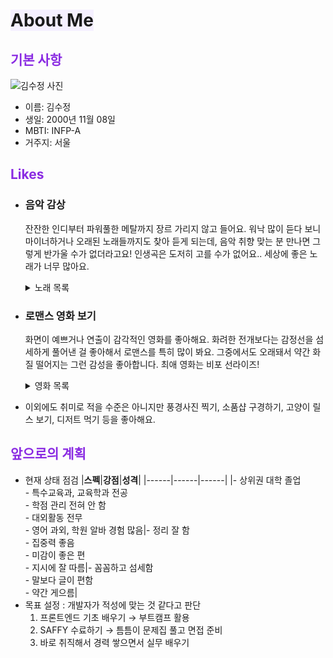 # <span style="background-color:#f5f0ff"> About Me </span>

## <span style="color:blueviolet"> 기본 사항 </span>

![김수정 사진](/homework/assets/md/me/pic.jpg)

- 이름: 김수정
- 생일: 2000년 11월 08일
- MBTI: INFP-A
- 거주지: 서울

## <span style="color:blueviolet"> Likes </span>

- ### 음악 감상

  잔잔한 인디부터 파워풀한 메탈까지 장르 가리지 않고 들어요. 워낙 많이 듣다 보니 마이너하거나 오래된 노래들까지도 찾아 듣게 되는데, 음악 취향 맞는 분 만나면 그렇게 반가울 수가 없더라고요! 인생곡은 도저히 고를 수가 없어요.. 세상에 좋은 노래가 너무 많아요.
    <details>
    <summary>노래 목록</summary>

  ## playlist

  - 2 - 모임 별
  - 공중도둑 - 곡선과 투과광
  - 샤이닝 - 자우림
  - Brielle - Sky Sailing
  - No Surprises - Radiohead
  - Aliens - Kirinji
  - 1979 - The Smashing Pumpkins
  </details>

- ### 로맨스 영화 보기

  화면이 예쁘거나 연출이 감각적인 영화를 좋아해요. 화려한 전개보다는 감정선을 섬세하게 풀어낸 걸 좋아해서 로맨스를 특히 많이 봐요. 그중에서도 오래돼서 약간 화질 떨어지는 그런 감성을 좋아합니다. 최애 영화는 비포 선라이즈!
    <details>
    <summary>영화 목록</summary>

  ## movie list

  - 비포 선라이즈
  - 노트북
  - 당신이 잠든 사이에
  - 오만과 편견
  - 노팅 힐
  - 이터널 선샤인
  - 시애틀의 잠 못 이루는 밤
  </details>

- 이외에도 취미로 적을 수준은 아니지만 풍경사진 찍기, 소품샵 구경하기, 고양이 릴스 보기, 디저트 먹기 등을 좋아해요.

## <span style="color:blueviolet"> 앞으로의 계획 </span>

- 현재 상태 점검
  |**스펙**|**강점**|**성격**|
  |------|------|------|
  |- 상위권 대학 졸업<br> - 특수교육과, 교육학과 전공<br> - 학점 관리 전혀 안 함<br>- 대외활동 전무<br>- 영어 과외, 학원 알바 경험 많음|- 정리 잘 함<br> - 집중력 좋음<br> - 미감이 좋은 편<br>- 지시에 잘 따름|- 꼼꼼하고 섬세함<br> - 말보다 글이 편함<br> - 약간 게으름|
- 목표 설정
  : 개발자가 적성에 맞는 것 같다고 판단
  1. 프론트엔드 기초 배우기 → 부트캠프 활용
  2. SAFFY 수료하기 → 틈틈이 문제집 풀고 면접 준비
  3. 바로 취직해서 경력 쌓으면서 실무 배우기
